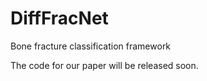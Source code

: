 # DiffFracNet

Bone fracture classification framework

The code for our paper will be released soon.
